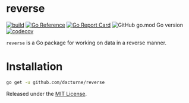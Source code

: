 # reverse
[![build](https://github.com/dacturne/reverse/actions/workflows/ci.yml/badge.svg)](https://github.com/dacturne/reverse/actions/workflows/ci.yml)
[![Go Reference](https://pkg.go.dev/badge/github.com/dacturne/reverse.svg)](https://pkg.go.dev/github.com/dacturne/reverse)
[![Go Report Card](https://goreportcard.com/badge/github.com/dacturne/reverse)](https://goreportcard.com/report/github.com/dacturne/reverse)
![GitHub go.mod Go version](https://img.shields.io/github/go-mod/go-version/dacturne/reverse)
[![codecov](https://codecov.io/gh/dacturne/reverse/branch/main/graph/badge.svg?token=VKEHV1L3XC)](https://codecov.io/gh/dacturne/reverse)

`reverse` is a Go package for working on data in a reverse manner.

# Installation
```sh
go get -u github.com/dacturne/reverse
```

Released under the [MIT License].

[MIT License]: LICENSE